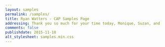 ```yaml
---
layout: samples
permalink: /samples/
title: Ryan Watters - CAP Samples Page
addressing: Thank you so much for your time today, Monique, Suzan, and Dan 
comments: false
publishdate: 2015-11-18
alt_stylesheet: samples.min.css
---
```


